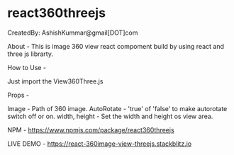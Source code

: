 # react360threejs

CreatedBy: AshishKummar@gmail[DOT]com

About -  This is image 360 view react compoment build by using react and three js librarty.  

How to Use - 

Just import the View360Three.js

<View360Three 
image="https://threejs.org/examples/textures/2294472375_24a3b8ef46_o.jpg"
autoRotate='true'
width="700"
height="350"
/>


Props - 

Image - Path of 360 image.
AutoRotate - 'true' of 'false' to make autorotate switch off or on.
width, height - Set the width and height os view area. 

NPM - https://www.npmjs.com/package/react360threejs


LIVE DEMO - https://react-360image-view-threejs.stackblitz.io

